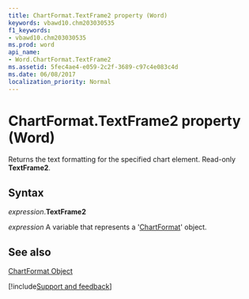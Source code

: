 ```yaml
---
title: ChartFormat.TextFrame2 property (Word)
keywords: vbawd10.chm203030535
f1_keywords:
- vbawd10.chm203030535
ms.prod: word
api_name:
- Word.ChartFormat.TextFrame2
ms.assetid: 5fec4ae4-e059-2c2f-3689-c97c4e083c4d
ms.date: 06/08/2017
localization_priority: Normal
---
```



# ChartFormat.TextFrame2 property (Word)

Returns the text formatting for the specified chart element. Read-only  **TextFrame2**.


## Syntax

_expression_.**TextFrame2**

_expression_ A variable that represents a '[ChartFormat](Word.ChartFormat.md)' object.


## See also


[ChartFormat Object](Word.ChartFormat.md)

[!include[Support and feedback](~/includes/feedback-boilerplate.md)]